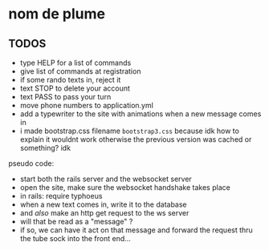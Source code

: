 # nom de plume

## TODOS

* type HELP for a list of commands
* give list of commands at registration
* if some rando texts in, reject it
* text STOP to delete your account
* text PASS to pass your turn
* move phone numbers to application.yml
* add a typewriter to the site with animations when a new message comes in
* i made bootstrap.css filename `bootstrap3.css` because idk how to explain it wouldnt work otherwise the previous version was cached or something? idk





pseudo code:

- start both the rails server and the websocket server
- open the site, make sure the websocket handshake takes place
- in rails: require typhoeus
- when a new text comes in, write it to the database
- and *also* make an http get request to the ws server
- will that be read as a "message" ?
- if so, we can have it act on that message and forward the request thru the tube sock into the front end...